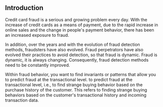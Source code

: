 ## Introduction

Credit card fraud is a serious and growing problem every day. With the increase of credit cards as a means of payment, due to the rapid increase in online sales and the change in people's payment behavior, there has been an increased exposure to fraud.

In addition, over the years and with the evolution of fraud detection methods, fraudsters have also evolved. Fraud perpetrators have also evolved their practices to avoid detection, so that fraud is dynamic. Fraud is dynamic, it is always changing. Consequently, fraud detection methods need to be constantly improved.

Within fraud behavior, you want to find invariants or patterns that allow you to predict fraud at the transactional level.
to predict fraud at the transactional level, i.e., to find strange buying behavior based on the purchase history of the customer. This refers to finding strange buying behaviors based on the customer's transactional history and incoming transaction data. 
